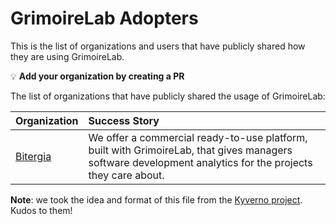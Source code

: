 # GrimoireLab Adopters

This is the list of organizations and users that have publicly shared how
they are using GrimoireLab.

💡 **Add your organization by creating a PR**

The list of organizations that have publicly shared the usage of GrimoireLab:

| Organization                      | Success Story                                                                                                                                  |
|:----------------------------------|:-----------------------------------------------------------------------------------------------------------------------------------------------|
| [Bitergia](https://bitergia.com/) | We offer a commercial ready-to-use platform, built with GrimoireLab, that gives managers software development analytics for the projects they care about. |
<!-- to append the table: insert a line above, using the format below
| [name](URL) | brief description of how you are using GrimoireLab |
-->

**Note**: we took the idea and format of this file from the
[Kyverno project](https://github.com/kyverno/kyverno/). Kudos to them!

